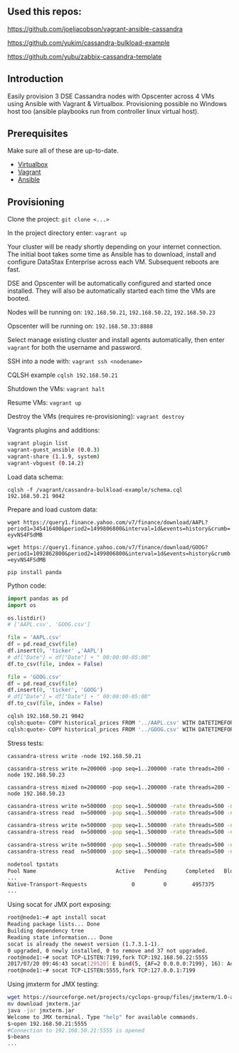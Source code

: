 ## Used this repos:

<https://github.com/joeljacobson/vagrant-ansible-cassandra>

<https://github.com/yukim/cassandra-bulkload-example>

<https://github.com/yubu/zabbix-cassandra-template>


## Introduction

Easily provision 3 DSE Cassandra nodes with Opscenter across 4 VMs using Ansible with Vagrant & Virtualbox. Provisioning possible no Windows host too (ansible playbooks run from controller linux virtual host).

## Prerequisites

Make sure all of these are up-to-date.

* [Virtualbox](https://www.virtualbox.org/)
* [Vagrant](https://www.vagrantup.com/downloads)
* [Ansible](http://docs.ansible.com/intro_installation.html)

## Provisioning

Clone the project: ```git clone <...>```

In the project directory enter: ```vagrant up```

Your cluster will be ready shortly depending on your internet connection. The initial boot takes some time as Ansible has to download, install and configure DataStax Enterprise across each VM. Subsequent reboots are fast.

DSE and Opscenter will be automatically configured and started once installed. They will also be automatically started each time the VMs are booted.

Nodes will be running on: ```192.168.50.21```, ```192.168.50.22```, ```192.168.50.23```

Opscenter will be running on: ```192.168.50.33:8888```

Select manage existing cluster and install agents automatically, then enter ```vagrant``` for both the username and password.

SSH into a node with: ```vagrant ssh <nodename>```

CQLSH example ```cqlsh 192.168.50.21```

Shutdown the VMs: ```vagrant halt```

Resume VMs: ```vagrant up```

Destroy the VMs (requires re-provisioning): ```vagrant destroy```

Vagrants plugins and additions:

```bash
vagrant plugin list
vagrant-guest_ansible (0.0.3)
vagrant-share (1.1.9, system)
vagrant-vbguest (0.14.2)
```
Load data schema:

```cqlsh -f /vagrant/cassandra-bulkload-example/schema.cql   192.168.50.21 9042```

Prepare and load custom data:

```wget https://query1.finance.yahoo.com/v7/finance/download/AAPL?period1=345416400&period2=1499806800&interval=1d&events=history&crumb=eyvNS4FSdMB```

```wget https://query1.finance.yahoo.com/v7/finance/download/GOOG?period1=1092862800&period2=1499806800&interval=1d&events=history&crumb=eyvNS4FSdMB```

```pip install panda```

Python code:

```python
import pandas as pd
import os

os.listdir()
# ['AAPL.csv', 'GOOG.csv']

file = 'AAPL.csv'
df = pd.read_csv(file)
df.insert(0, 'ticker' ,'AAPL')
# df["Date"] = df["Date"] + " 00:00:00-05:00"
df.to_csv(file, index = False)

file = 'GOOG.csv' 
df = pd.read_csv(file)
df.insert(0, 'ticker', 'GOOG')
# df["Date"] = df["Date"] + " 00:00:00-05:00"
df.to_csv(file, index = False)
```

```bash
cqlsh 192.168.50.21 9042
cqlsh:quote> COPY historical_prices FROM '../AAPL.csv' WITH DATETIMEFORMAT='%Y-%m-%d';
cqlsh:quote> COPY historical_prices FROM '../GOOG.csv' WITH DATETIMEFORMAT='%Y-%m-%d';
```

Stress tests:

```cassandra-stress write -node 192.168.50.21```

```cassandra-stress write n=200000 -pop seq=1..200000 -rate threads=200 -node 192.168.50.23```

```cassandra-stress mixed n=200000 -pop seq=1..200000 -rate threads=200 -node 192.168.50.23```

```bash
cassandra-stress write n=500000 -pop seq=1..500000 -rate threads=500 -node 192.168.50.21
cassandra-stress read  n=500000 -pop seq=1..500000 -rate threads=500 -node 192.168.50.21

cassandra-stress write n=500000 -pop seq=1..500000 -rate threads=500 -node 192.168.50.22 
cassandra-stress read  n=500000 -pop seq=1..500000 -rate threads=500 -node 192.168.50.22

cassandra-stress write n=500000 -pop seq=1..500000 -rate threads=500 -node 192.168.50.23
cassandra-stress read  n=500000 -pop seq=1..500000 -rate threads=500 -node 192.168.50.23
```

```bash
nodetool tpstats
Pool Name                         Active   Pending      Completed   Blocked  All time blocked
...
Native-Transport-Requests              0         0        4957375         0               673
...
```

Using socat for JMX port exposing:

```bash
root@node1:~# apt install socat
Reading package lists... Done
Building dependency tree       
Reading state information... Done
socat is already the newest version (1.7.3.1-1).
0 upgraded, 0 newly installed, 0 to remove and 37 not upgraded.
root@node1:~# socat TCP-LISTEN:7199,fork TCP:192.168.50.22:5555
2017/07/20 09:46:43 socat[29520] E bind(5, {AF=2 0.0.0.0:7199}, 16): Address already in use
root@node1:~# socat TCP-LISTEN:5555,fork TCP:127.0.0.1:7199
```

Using jmxterm for JMX testing:

```bash
wget https://sourceforge.net/projects/cyclops-group/files/jmxterm/1.0-alpha-4/jmxterm-1.0-alpha-4-uber.jar/download
mv download jmxterm.jar
java -jar jmxterm.jar 
Welcome to JMX terminal. Type "help" for available commands.
$>open 192.168.50.21:5555
#Connection to 192.168.50.21:5555 is opened
$>beans
...
```


